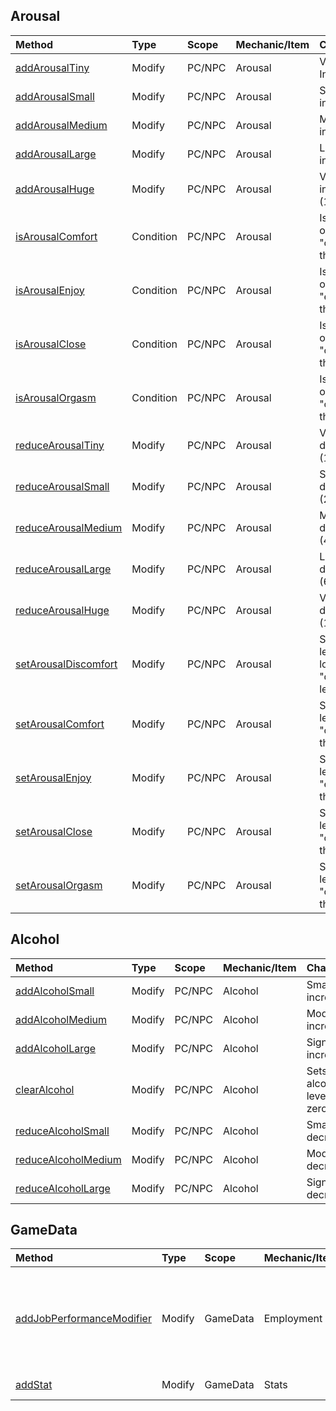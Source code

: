 ## Arousal

| Method | Type | Scope | Mechanic/Item | Change | Parameters | Returns |
| :------- | :--- | :---- | :------------ | :----- | :---- | :---- |
| [addArousalTiny](Context-Objects#addarousaltiny-void) | Modify | PC/NPC | Arousal | Very small Increase (1) | None  | Void |
| [addArousalSmall](Context-Objects#addarousalsmall-void) | Modify | PC/NPC | Arousal | Small increase (2) | None  | Void |
| [addArousalMedium](Context-Objects#addarousalmedium-void) | Modify | PC/NPC | Arousal | Moderate increase (4) | None  | Void |
| [addArousalLarge](Context-Objects#addarousallarge-void) | Modify | PC/NPC | Arousal | Large increase (6) | None  | Void |
| [addArousalHuge](Context-Objects#addarousalhuge-void) | Modify | PC/NPC | Arousal | Very large increase (10) | None  | Void |
| [isArousalComfort](Context-Objects#isarousalcomfort-boolean) | Condition | PC/NPC | Arousal | Is arousal at or above the "comfort" threshold? | None  | Boolean |
| [isArousalEnjoy](Context-Objects#isarousalenjoy-boolean) | Condition | PC/NPC | Arousal | Is arousal at or above the "enjoy" threshold? | None  | Boolean |
| [isArousalClose](Context-Objects#isarousalclose-boolean) | Condition | PC/NPC | Arousal | Is arousal at or above the "close" threshold? | None  | Boolean |
| [isArousalOrgasm](Context-Objects#isarousalorgasm-boolean) | Condition | PC/NPC | Arousal | Is arousal at or above the "orgasm" threshold? | None  | Boolean |
| [reduceArousalTiny](Context-Objects#reducearousaltiny-void) | Modify | PC/NPC | Arousal | Very small decrease (1) | None  | Void |
| [reduceArousalSmall](Context-Objects#reducearousalsmall-void) | Modify | PC/NPC | Arousal | Small decrease (2) | None  | Void |
| [reduceArousalMedium](Context-Objects#reducearousalmedium-void) | Modify | PC/NPC | Arousal | Moderate decrease (4) | None  | Void |
| [reduceArousalLarge](Context-Objects#reducearousallarge-void) | Modify | PC/NPC | Arousal | Large decrease (6) | None  | Void |
| [reduceArousalHuge](Context-Objects#reducearousalhuge-void) | Modify | PC/NPC | Arousal | Very large decrease (10) | None  | Void |
| [setArousalDiscomfort](Context-Objects#setarousaldiscomfort-void) | Modify | PC/NPC | Arousal | Sets arousal level to lowest "discomfort" level | None  | Void |
| [setArousalComfort](Context-Objects#setarousalcomfort-void) | Modify | PC/NPC | Arousal | Sets arousal level to the "comfort" threshold | None  | Void |
| [setArousalEnjoy](Context-Objects#setarousalenjoy-void) | Modify | PC/NPC | Arousal | Sets arousal level to the "enjoy" threshold | None  | Void |
| [setArousalClose](Context-Objects#setarousalclose-void) | Modify |  PC/NPC | Arousal | Sets arousal level to the "close" threshold | None  | Void |
| [setArousalOrgasm](Context-Objects#setarousalorgasm-void) | Modify | PC/NPC | Arousal | Sets arousal level to the "orgasm" threshold | None  | Void |

## Alcohol

| Method | Type | Scope | Mechanic/Item | Change | Parameters | Returns |
| :------- | :--- | :---- | :------------ | :----- | :---- | :---- |
| [addAlcoholSmall](Context-Objects#addalcoholsmall-void) | Modify | PC/NPC | Alcohol | Small increase | None  | Void |
| [addAlcoholMedium](Context-Objects#addalcoholmedium-void) | Modify | PC/NPC | Alcohol | Moderate increase | None  | Void |
| [addAlcoholLarge](Context-Objects#addalcohollarge-void) | Modify | PC/NPC | Alcohol | Significant increase | None  | Void |
| [clearAlcohol](Context-Objects#clearalcohol-void) | Modify | PC/NPC | Alcohol | Sets alcohol level to zero | None  | Void |
| [reduceAlcoholSmall](Context-Objects#reducealcoholsmall-void) | Modify | PC/NPC | Alcohol | Small decrease | None  | Void |
| [reduceAlcoholMedium](Context-Objects#reducealcoholmedium-void) | Modify | PC/NPC | Alcohol | Moderate decrease | None  | Void |
| [reduceAlcoholLarge](Context-Objects#reducealcohollarge-void) | Modify | PC/NPC | Alcohol | Significant decrease | None  | Void |


## GameData

| Method | Type | Scope | Mechanic/Item | Change | Parameters | Returns |
| :------- | :--- | :---- | :------------ | :----- | :---- | :---- |
| [addJobPerformanceModifier](Context-Objects#addjobperformancemodifierint-amount-void) | Modify | GameData | Employment | Adds a numeric modifier for the next time job performance is calculated.  | Integer amount | Void |
| [addStat](Context-Objects#addstatstring-stat-void) | Modify	| GameData | Stats | Increments the stat by 1 | String `<stat>` | Void |


